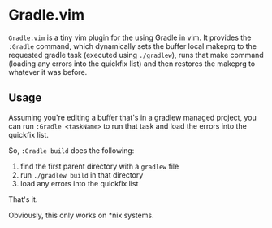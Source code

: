 # Gradle.vim

`Gradle.vim` is a tiny vim plugin for the using Gradle in vim. It provides the `:Gradle` command,
which dynamically sets the buffer local makeprg to the requested gradle task (executed using
`./gradlew`), runs that make command (loading any errors into the quickfix list) and then restores
the makeprg to whatever it was before.

## Usage

Assuming you're editing a buffer that's in a gradlew managed project, you can run `:Gradle <taskName>`
to run that task and load the errors into the quickfix list.

So, `:Gradle build` does the following:

1. find the first parent directory with a `gradlew` file
2. run `./gradlew build` in that directory
3. load any errors into the quickfix list

That's it.

Obviously, this only works on *nix systems.
